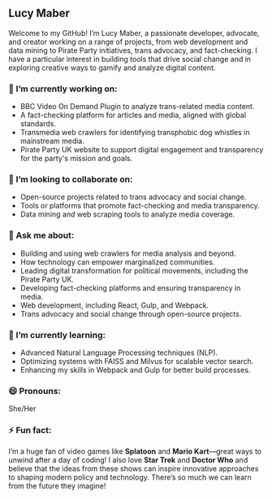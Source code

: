 ## Lucy Maber
Welcome to my GitHub! I’m Lucy Maber, a passionate developer, advocate, and creator working on a range of projects, from web development and data mining to Pirate Party initiatives, trans advocacy, and fact-checking. I have a particular interest in building tools that drive social change and in exploring creative ways to gamify and analyze digital content.

### 🔭 I’m currently working on:
- BBC Video On Demand Plugin to analyze trans-related media content.
- A fact-checking platform for articles and media, aligned with global standards.
- Transmedia web crawlers for identifying transphobic dog whistles in mainstream media.
- Pirate Party UK website to support digital engagement and transparency for the party's mission and goals.

### 👯 I’m looking to collaborate on:
- Open-source projects related to trans advocacy and social change.
- Tools or platforms that promote fact-checking and media transparency.
- Data mining and web scraping tools to analyze media coverage.

### 💬 Ask me about:
- Building and using web crawlers for media analysis and beyond.
- How technology can empower marginalized communities.
- Leading digital transformation for political movements, including the Pirate Party UK.
- Developing fact-checking platforms and ensuring transparency in media.
- Web development, including React, Gulp, and Webpack.
- Trans advocacy and social change through open-source projects.

### 🌱 I’m currently learning:
- Advanced Natural Language Processing techniques (NLP).
- Optimizing systems with FAISS and Milvus for scalable vector search.
- Enhancing my skills in Webpack and Gulp for better build processes.

### 😄 Pronouns:
She/Her

### ⚡ Fun fact:
I’m a huge fan of video games like **Splatoon** and **Mario Kart**—great ways to unwind after a day of coding! I also love **Star Trek** and **Doctor Who** and believe that the ideas from these shows can inspire innovative approaches to shaping modern policy and technology. There’s so much we can learn from the future they imagine!
